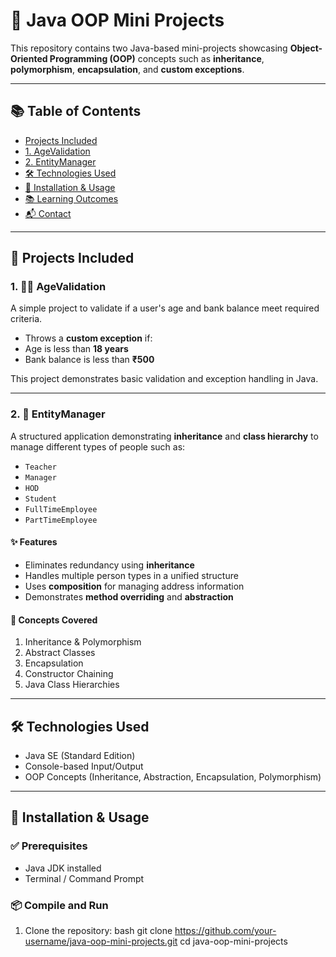 # 🧩 Java OOP Mini Projects

This repository contains two Java-based mini-projects showcasing **Object-Oriented Programming (OOP)** concepts such as **inheritance**, **polymorphism**, **encapsulation**, and **custom exceptions**.

---
## 📚 Table of Contents

- [Projects Included](#projects-included)
- [1. AgeValidation](#1-agevalidation)
- [2. EntityManager](#2-entitymanager)
- [🛠 Technologies Used](#-technologies-used)
- [🚀 Installation & Usage](#-installation--usage)
- [📚 Learning Outcomes](#-learning-outcomes)
- [📬 Contact](#-contact)

---

## 📁 Projects Included

### 1. 🧑‍⚖️ AgeValidation

A simple project to validate if a user's age and bank balance meet required criteria.

- Throws a **custom exception** if:
- Age is less than **18 years**
- Bank balance is less than **₹500**

This project demonstrates basic validation and exception handling in Java.

---

### 2. 🧠 EntityManager

A structured application demonstrating **inheritance** and **class hierarchy** to manage different types of people such as:

- `Teacher`
- `Manager`
- `HOD`
- `Student`
- `FullTimeEmployee`
- `PartTimeEmployee`

#### ✨ Features

- Eliminates redundancy using **inheritance**
- Handles multiple person types in a unified structure
- Uses **composition** for managing address information
- Demonstrates **method overriding** and **abstraction**

#### 📌 Concepts Covered

1. Inheritance & Polymorphism  
2. Abstract Classes  
3. Encapsulation  
4. Constructor Chaining  
5. Java Class Hierarchies

---

## 🛠 Technologies Used

- Java SE (Standard Edition)
- Console-based Input/Output
- OOP Concepts (Inheritance, Abstraction, Encapsulation, Polymorphism)

---

## 🚀 Installation & Usage

### ✅ Prerequisites

- Java JDK installed
- Terminal / Command Prompt

### 📦 Compile and Run

1. Clone the repository:
   bash
   git clone https://github.com/your-username/java-oop-mini-projects.git
   cd java-oop-mini-projects
